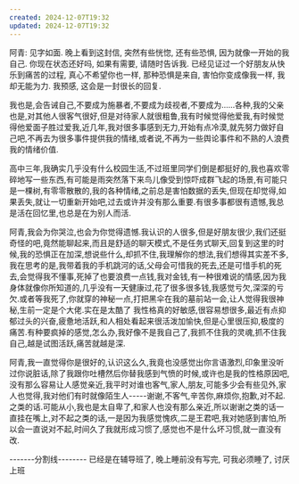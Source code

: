 ```yaml
---
created: 2024-12-07T19:32
updated: 2024-12-07T19:32
---
```

阿青:
见字如面.
晚上看到这封信, 突然有些恍惚, 还有些恐惧, 因为就像一开始的我自己. 你现在状态还好吗, 如果有需要, 请随时告诉我. 已经见证过一个好朋友从快乐到痛苦的过程, 真心不希望你也一样, 那种恐惧是来自, 害怕你变成像我一样, 我却无能为力. 我预感, 这会是一封很长的回复.

我也是,会告诫自己,不要成为施暴者,不要成为歧视者,不要成为......各种,我的父亲也是,对其他人很客气很好,但是对待家人就很粗鲁,我有时候觉得他爱我,有时候觉得他爱面子胜过爱我,近几年,我对很多事感到无力,开始有点冷漠,就先努力做好自己吧,不再去为很多事件提供我的情绪,或者说,不再为一些舆论事件和不熟的人浪费我的情绪价值.

高中三年,我确实几乎没有什么校园生活,不过班里同学们倒是都挺好的,我也喜欢零碎地写一些东西,有可能是雨突然落下来鸟儿像受到惊吓成群飞起的场景,有可能只是一棵树,有零零散散的,我的各种情绪,之前总是害怕数据的丢失,但现在却觉得,如果丢失,就让一切重新开始吧,过去或许并没有那么重要.有很多事都很有遗憾,我总是活在回忆里,也总是在为别人而活.

阿青,我会为你哭泣,也会为你觉得遗憾.我认识的人很多,但是好朋友很少,我们还挺奇怪的吧,竟然能聊起来,而且是舒适的聊天模式,不是任务式聊天,回复到这里的时候,我的恐惧正在加深,想说些什么,却抓不住,我理解你的想法,我们想得其实差不多,我在思考的是,我带着我的手机跳河的话,父母会可惜我的死去,还是可惜手机的死去,会觉得我不懂事,死掉了也要浪费一点钱,我对金钱,有一种很难说的情感,因为我身体就像你所知道的,几乎没有一天健康过,花了很多很多钱,我感觉亏欠,深深的亏欠.或者等我死了,你就穿的神秘一点,打把黑伞在我的墓前站一会,让人觉得我很神秘,生前一定是个大佬.实在是太酷了
我性格真的好敏感,很容易想很多,最近有点抑郁过头的兴奋,疲惫地活跃,和人相处看起来很活泼加愉快,但是心里很压抑,极度的痛苦.有种要疯掉的感觉,怎么办,我好像不是我自己了,我抓不住我的灵魂,抓不住我自己,越是试图活跃,痛苦就越是深.

阿青,我一直觉得你是很好的,认识这么久,我竟也没感觉出你言语激烈,印象里没听过你说脏话,除了我跟你吐槽然后你替我感到气愤的时候,或许也是我的性格原因吧,没有那么容易让人感觉亲近,我平时对谁也客气,家人,朋友,可能多少会有些见外,家人也觉得,我对他们有时就像陌生人-----谢谢,不客气,辛苦你,麻烦你,抱歉,对不起.之类的话.可能从小,我也是太自卑了,和家人也没有那么亲近,所以谢谢之类的话一直挂在嘴上,对不起之类的话,一是因为我感觉愧疚,二是王君吧,我对她感到害怕,所以会一直说对不起,时间久了我就形成习惯了,感觉也不是什么坏习惯,就一直没有改.

-------分割线--------
已经是在辅导班了, 晚上睡前没有写完, 可我必须睡了, 讨厌上班

